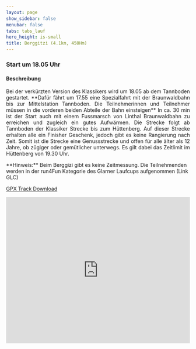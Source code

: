 ```yaml
---
layout: page
show_sidebar: false
menubar: false
tabs: tabs_lauf
hero_height: is-small
title: Berggitzi (4.1km, 450Hm)
---
```

### Start um 18.05 Uhr

#### Beschreibung
<p style='text-align: justify;'> Bei der verkürzten Version des Klassikers wird um 18.05 ab dem Tannboden gestartet. 
**Dafür fährt um 17.55 eine Spezialfahrt mit der Braunwaldbahn bis zur Mittelstation Tannboden. Die Teilnehmerinnen und Teilnehmer müssen in die vorderen beiden Abteile der Bahn einsteigen**
In ca. 30 min ist der Start auch mit einem Fussmarsch von Linthal Braunwaldbahn zu erreichen und zugleich ein gutes Aufwärmen. 
Die Strecke folgt ab Tannboden der Klassiker Strecke bis zum Hüttenberg. Auf dieser Strecke erhalten alle ein Finisher Geschenk, jedoch gibt es keine Rangierung nach Zeit.
Somit ist die Strecke eine Genussstrecke und offen für alle älter als 12 Jahre, ob zügiger oder gemütlicher unterwegs. Es gilt dabei das Zeitlimit im Hüttenberg von 19.30 Uhr.
</p>
**Hinweis:** Beim Berggizi gibt es keine Zeitmessung. Die Teilnehmenden werden in der run4Fun Kategorie des Glarner Laufcups aufgenommen (Link GLC)

[GPX Track Download](https://drive.google.com/uc?export=download&id=1wFbdG7IEKZZfbzM3B59zZ61UMlZ6u_2N)

<div class="hero-body" style="margin:0 !important; padding: 0 !important;">
<iframe src='https://map.geo.admin.ch/embed.html?lang=de&topic=ech&bgLayer=ch.swisstopo.pixelkarte-farbe&layers=ch.swisstopo.zeitreihen,ch.bfs.gebaeude_wohnungs_register,ch.bav.haltestellen-oev,ch.swisstopo.swisstlm3d-wanderwege,KML%7C%7Chttps:%2F%2Fpublic.geo.admin.ch%2Fapi%2Fkml%2Ffiles%2FktrTh5KERlag0rm9rw5FEA&layers_visibility=false,false,false,false,true&layers_timestamp=18641231,,,,&layers_opacity=1,1,1,0.8,1&E=2718794.21&N=1199539.00&zoom=8' height='400' frameborder='0' style='width: 100% !important; border:0;'>/iframe>
</div>

  
#### Höhenprofil

  <div class="box"> 
    <img src="img/profil_berggitzi.svg"  alt="Höhenprofil Berggitzi" width="400" 
     style="object-fit:contain;
            width:100%;
            height:auto;
            border: none"/>
  </div>
  

